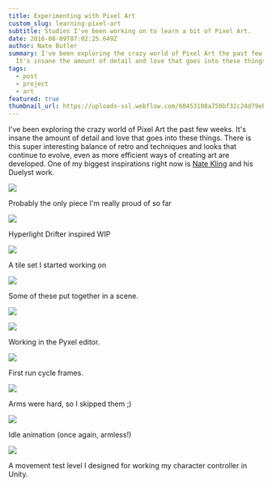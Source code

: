 ```yaml
---
title: Experimenting with Pixel Art
custom_slug: learning-pixel-art
subtitle: Studies I've been working on to learn a bit of Pixel Art.
date: 2016-08-09T07:02:25.649Z
author: Nate Butler
summary: I've been exploring the crazy world of Pixel Art the past few weeks.
  It's insane the amount of detail and love that goes into these things...
tags:
  - post
  - project
  - art
featured: true
thumbnail_url: https://uploads-ssl.webflow.com/60453108a750bf32c24d79eb/604bbc5340c96d7b8259b81a_Untitled.png
---
```


I've been exploring the crazy world of Pixel Art the past few weeks. It's insane the amount of detail and love that goes into these things. There is this super interesting balance of retro and techniques and looks that continue to evolve, even as more efficient ways of creating art are developed. One of my biggest inspirations right now is [Nate Kling](http://www.natekling.com/) and his Duelyst work.

![](https://uploads-ssl.webflow.com/60453108a750bf32c24d79eb/60457c13bfa49d5d4a153761_Moonlight--Dribbble.gif)

Probably the only piece I'm really proud of so far

![](https://uploads-ssl.webflow.com/60453108a750bf32c24d79eb/60457c7b7a4c072509363071_Screen%20Shot%202016-06-30%20at%203.36.24%20PM.png)

Hyperlight Drifter inspired WIP

![](https://uploads-ssl.webflow.com/60453108a750bf32c24d79eb/60457c834631b059dbfa2573_tiles.png)

A tile set I started working on

![](https://uploads-ssl.webflow.com/60453108a750bf32c24d79eb/604bbca065053b98d897ccef_Scene.png)

Some of these put together in a scene.

![](https://uploads-ssl.webflow.com/60453108a750bf32c24d79eb/604bbbeb94938f4af1f9b482_Frostmane.png)

![](https://uploads-ssl.webflow.com/60453108a750bf32c24d79eb/60457c70a750bfe5b14ed66c_Screen%20Shot%202016-07-23%20at%2011.06.34%20PM.png)

Working in the Pyxel editor.

![](https://uploads-ssl.webflow.com/60453108a750bf32c24d79eb/604bbc3235e9c966139d442c_Character.png)

First run cycle frames.

![](https://uploads-ssl.webflow.com/60453108a750bf32c24d79eb/604bbc3b8be289c84e57f6f9_Character.gif)

Arms were hard, so I skipped them ;)

![](https://uploads-ssl.webflow.com/60453108a750bf32c24d79eb/604bc14b4a9d304bddae1699_animation.gif)

Idle animation (once again, armless!)

![](https://uploads-ssl.webflow.com/60453108a750bf32c24d79eb/604bbc5340c96d7b8259b81a_Untitled.png)

A movement test level I designed for working my character controller in Unity.

